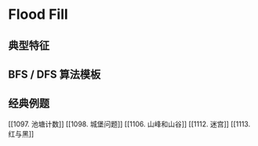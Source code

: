 # Flood Fill

## 典型特征

## BFS / DFS 算法模板

## 经典例题

[[1097. 池塘计数]]
[[1098. 城堡问题]]
[[1106. 山峰和山谷]]
[[1112. 迷宫]]
[[1113. 红与黑]]